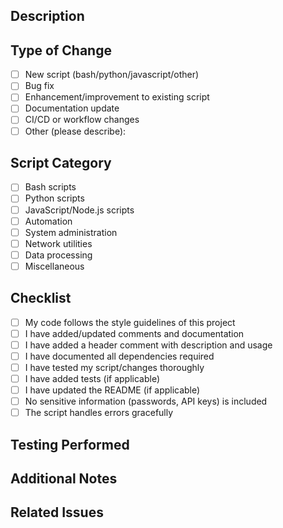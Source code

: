 ## Description

<!-- Provide a brief description of your changes -->

## Type of Change

<!-- Mark the relevant option with an 'x' -->

- [ ] New script (bash/python/javascript/other)
- [ ] Bug fix
- [ ] Enhancement/improvement to existing script
- [ ] Documentation update
- [ ] CI/CD or workflow changes
- [ ] Other (please describe):

## Script Category

<!-- If adding or modifying a script, mark the relevant category -->

- [ ] Bash scripts
- [ ] Python scripts
- [ ] JavaScript/Node.js scripts
- [ ] Automation
- [ ] System administration
- [ ] Network utilities
- [ ] Data processing
- [ ] Miscellaneous

## Checklist

<!-- Mark completed items with an 'x' -->

- [ ] My code follows the style guidelines of this project
- [ ] I have added/updated comments and documentation
- [ ] I have added a header comment with description and usage
- [ ] I have documented all dependencies required
- [ ] I have tested my script/changes thoroughly
- [ ] I have added tests (if applicable)
- [ ] I have updated the README (if applicable)
- [ ] No sensitive information (passwords, API keys) is included
- [ ] The script handles errors gracefully

## Testing Performed

<!-- Describe the testing you performed -->

## Additional Notes

<!-- Any additional information that reviewers should know -->

## Related Issues

<!-- Link related issues using: Fixes #123, Closes #456, Related to #789 -->
